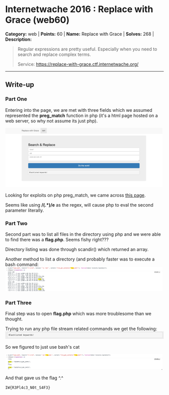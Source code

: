 # Internetwache 2016 : Replace with Grace (web60)

**Category:** web |
**Points:** 60 |
**Name:** Replace with Grace |
**Solves:** 268 |
**Description:**

> Regular expressions are pretty useful. Especially when you need to search and replace complex terms.
>
> Service: https://replace-with-grace.ctf.internetwache.org/

___

## Write-up

### Part One
Entering into the page, we are met with three fields which we assumed represented the **preg_match** function in php (it's a html page hosted on a web server, so why not assume its just php).

<img src="src/web60screenie1.jpg" width="500">

Looking for exploits on php preg_match, we came across [this page](http://www.madirish.net/402).

Seems like using **/(.*)/e** as the regex, will cause php to eval the second parameter literally.

### Part Two
Second part was to list all files in the directory using php and we were able to find there was a **flag.php**. Seems fishy right???

Directory listing was done through scandir() which returned an array.

Another method to list a directory (and probably faster was to execute a bash command:
<img src="src/web60screenie2.png" width="500">

### Part Three
Final step was to open **flag.php** which was more troublesome than we thought.

Trying to run any php file stream related commands we get the following:
![](src/web60screenie3.png)

So we figured to just use bash's cat

<img src="src/web60screenie4.png" width="500">

And that gave us the flag ^.^
```
IW{R3Pl4c3_N0t_S4F3}
```
